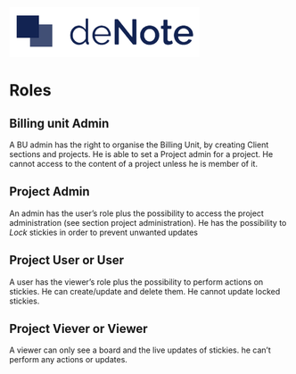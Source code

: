 ![deNote Logo](./assets/images/denote-logo.png)

# Roles

## Billing unit Admin
 A BU admin has the right to organise the Billing Unit, by creating Client sections and projects. He is able to set a Project admin for a project. He cannot access to the content of a project unless he is member of it.

## Project Admin
An admin has the user’s role plus the possibility to access the project administration (see section project administration). He has the possibility to *Lock* stickies in order to prevent unwanted updates

## Project User or User
A user has the viewer’s role plus the possibility to perform actions on stickies. He can create/update and delete them. He cannot update locked stickies.

## Project Viever or Viewer
A viewer can only see a board and the live updates of stickies. he can’t perform any actions or updates.
